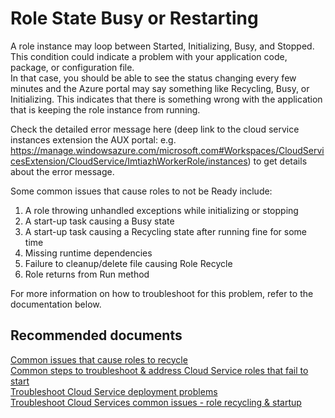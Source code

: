 <properties
	pageTitle="worker role (paas)/application and service availability/role startup and recycling"
	description="worker role (paas)/application and service availability/role startup and recycling"
	service="microsoft.classiccompute"
	resource="domainnames"
	authors="aashu"
	displayOrder=""
	selfHelpType="generic"
	supportTopicIds="32422590"
	resourceTags=""
	productPesIds="13185"
	cloudEnvironments="public"
/>

# Role State Busy or Restarting
A role instance may loop between Started, Initializing, Busy, and Stopped. This condition could indicate a problem with your application code, package, or configuration file. <br>
In that case, you should be able to see the status changing every few minutes and the Azure portal may say something like Recycling, Busy, or Initializing. This indicates that there is something wrong with the application that is keeping the role instance from running. <br>
 
Check the detailed error message here (deep link to the cloud service instances extension the AUX portal: e.g. https://manage.windowsazure.com/microsoft.com#Workspaces/CloudServicesExtension/CloudService/ImtiazhWorkerRole/instances) to get details about the error message.

Some common issues that cause roles to not be Ready include: <br>

1. A role throwing unhandled exceptions while initializing or stopping <br>
2. A start-up task causing a Busy state <br>
3. A start-up task causing a Recycling state after running fine for some time <br>
4. Missing runtime dependencies <br>
5. Failure to cleanup/delete file causing Role Recycle <br>
6. Role returns from Run method <br>

For more information on how to troubleshoot for this problem, refer to the documentation below. <br>

## **Recommended documents**
[Common issues that cause roles to recycle](https://azure.microsoft.com/documentation/articles/cloud-services-troubleshoot-common-issues-which-cause-roles-recycle/)<br>
[Common steps to troubleshoot & address Cloud Service roles that fail to start](https://azure.microsoft.com/documentation/articles/cloud-services-troubleshoot-roles-that-fail-start/)<br>
[Troubleshoot Cloud Service deployment problems](https://azure.microsoft.com/documentation/articles/cloud-services-troubleshoot-deployment-problems/)<br>
[Troubleshoot Cloud Services common issues - role recycling & startup](http://blogs.msdn.com/b/kwill/archive/2013/08/09/windows-azure-paas-compute-diagnostics-data.aspx)
